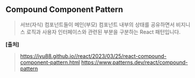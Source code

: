 Compound Component Pattern
----
> 서브(자식) 컴포넌트들이 메인(부모) 컴포넌트 내부의 상태를 공유하면서 비지니스 로직과 사용자 인터페이스와 관련된 부분을 구분하는 React 패턴입니다.



**[출처]**
> https://iyu88.github.io//react/2023/03/25/react-compound-component-pattern.html
> https://www.patterns.dev/react/compound-pattern

